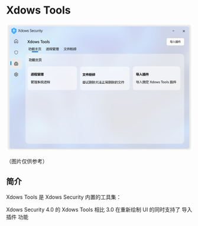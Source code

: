# Xdows Tools

![XdowsToolsUI](./PNG/XdowsToolsUI.png)

（图片仅供参考）

## 简介

Xdows Tools 是 Xdows Security 内置的工具集：

Xdows Security 4.0 的 Xdows Tools 相比 3.0 在重新绘制 UI 的同时支持了 导入插件 功能
